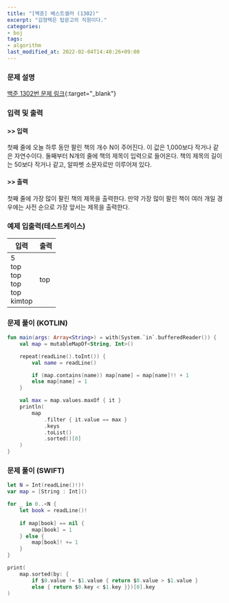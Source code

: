 ```yaml
---
title: "[백준] 베스트셀러 (1302)"
excerpt: "김형택은 탑문고의 직원이다."
categories:
- boj
tags:
- algorithm
last_modified_at: 2022-02-04T14:40:26+09:00
---
```



### 문제 설명
[백준 1302번 문제 링크](https://www.acmicpc.net/problem/1302#description){:target="_blank"}




### 입력 및 출력
#### >> 입력
첫째 줄에 오늘 하루 동안 팔린 책의 개수 N이 주어진다. 이 값은 1,000보다 작거나 같은 자연수이다. 둘째부터 N개의 줄에 책의 제목이 입력으로 들어온다. 책의 제목의 길이는 50보다 작거나 같고, 알파벳 소문자로만 이루어져 있다.



#### >> 출력
첫째 줄에 가장 많이 팔린 책의 제목을 출력한다. 만약 가장 많이 팔린 책이 여러 개일 경우에는 사전 순으로 가장 앞서는 제목을 출력한다.





### 예제 입출력(테스트케이스)


|입력|출력|
|-----|------|
|5<br>top<br>top<br>top<br>top<br>kimtop|top|




### 문제 풀이 (KOTLIN)
```kotlin
fun main(args: Array<String>) = with(System.`in`.bufferedReader()) {
    val map = mutableMapOf<String, Int>()

    repeat(readLine().toInt()) {
        val name = readLine()

        if (map.contains(name)) map[name] = map[name]!! + 1
        else map[name] = 1
    }

    val max = map.values.maxOf { it }
    println(
        map
            .filter { it.value == max }
            .keys
            .toList()
            .sorted()[0]
    )
}
```




### 문제 풀이 (SWIFT)
```swift
let N = Int(readLine()!)!
var map = [String : Int]()

for _ in 0..<N {
    let book = readLine()!
    
    if map[book] == nil {
        map[book] = 1
    } else {
        map[book]! += 1
    }
}

print(
    map.sorted(by: {
        if $0.value != $1.value { return $0.value > $1.value }
        else { return $0.key < $1.key }})[0].key
)
```